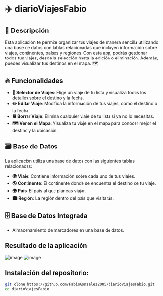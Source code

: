 
# ✈️ **diarioViajesFabio** 

## 🌟 **Descripción**

Esta aplicación te permite organizar tus viajes de manera sencilla utilizando una base de datos con tablas relacionadas que incluyen información sobre viajes, continentes, países y regiones. Con esta app, podrás gestionar todos tus viajes, desde la selección hasta la edición o eliminación. Además, puedes visualizar tus destinos en el mapa. 🗺️

## 🔥 **Funcionalidades**

- **📅 Selector de Viajes**: Elige un viaje de tu lista y visualiza todos los detalles sobre el destino y la fecha. 
- **✏️ Editar Viaje**: Modifica la información de tus viajes, como el destino o la fecha.
- **🗑️ Borrar Viaje**: Elimina cualquier viaje de tu lista si ya no lo necesitas.
- **🗺️ Ver en el Mapa**: Visualiza tu viaje en el mapa para conocer mejor el destino y la ubicación.

## 🗃️ **Base de Datos**

La aplicación utiliza una base de datos con las siguientes tablas relacionadas:

- **🌍 Viaje**: Contiene información sobre cada uno de tus viajes.
- **🌎 Continente**: El continente donde se encuentra el destino de tu viaje.
- **🌍 País**: El país al que planeas viajar.
- **🏙️ Región**: La región dentro del país que visitarás.

## 🗄️ **Base de Datos Integrada**
- Almacenamiento de marcadores en una base de datos.

## **Resultado de la aplicación**
![image](https://github.com/user-attachments/assets/641c41f1-7def-4cb7-8e0f-85cc3ec6c053)
![image](https://github.com/user-attachments/assets/3956e20d-422b-4c1e-be77-385a50757b7d)



## Instalación del repositorio:
   ```bash
   git clone https://github.com/FabioGonzalez2005/diarioViajesFabio.git
   cd diarioViajesFabio
